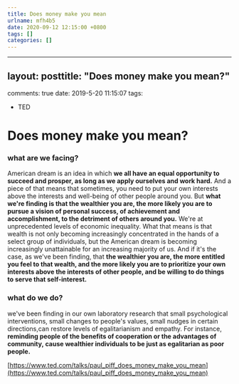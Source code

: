 ```yaml
---
title: Does money make you mean
urlname: mfh4b5
date: 2020-09-12 12:15:00 +0800
tags: []
categories: []
---
```


---

## layout: posttitle: "Does money make you mean?"

comments: true
date: 2019-5-20 11:15:07
tags:

- TED

# Does money make you mean?

### what are we facing?

American dream is an idea in which **we all have an equal opportunity to succeed and prosper, as long as we apply ourselves and work hard.** And a piece of that means that sometimes, you need to put your own interests above the interests and well-being of other people around you. But **what we're finding is that the wealthier you are, the more likely you are to pursue a vision of personal success, of achievement and accomplishment, to the detriment of others around you.**
We're at unprecedented levels of economic inequality. What that means is that wealth is not only becoming increasingly concentrated in the hands of a select group of individuals, but the American dream is becoming increasingly unattainable for an increasing majority of us. And if it's the case, as we've been finding, that **the wealthier you are, the more entitled you feel to that wealth, and the more likely you are to prioritize your own interests above the interests of other people, and be willing to do things to serve that self-interest.**

### what do we do?

we've been finding in our own laboratory research that small psychological interventions, small changes to people's values, small nudges in certain directions,can restore levels of egalitarianism and empathy. For instance, **reminding people of the benefits of cooperation or the advantages of community, cause wealthier individuals to be just as egalitarian as poor people.**

[https://www.ted.com/talks/paul_piff_does_money_make_you_mean](https://www.ted.com/talks/paul_piff_does_money_make_you_mean)
